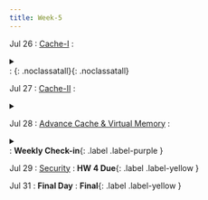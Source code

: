 ```yaml
---
title: Week-5
---
```


Jul 26
: [Cache-I](https://canvas.ucsd.edu/files/4804822/download?download_frd=1)
  :  <details  title="recommended readings"  class="my"><summary><i class="icon fas fa-book-reader "></i></summary><span class="fs-2">Skim 5.2, Read 5.3</span></details>
:  [<i class="icon fas fa-file-pdf"></i>](https://canvas.ucsd.edu/files/4804822/download?download_frd=1 "slides")[<i class="icon fas fas fa-video"></i>](https://canvas.ucsd.edu/courses/28054/external_tools/82 "video"){: .noclassatall}[<i class="icon fas fa-chalkboard-teacher"></i>](https://canvas.ucsd.edu/files/4804818/download?download_frd=1 "annotated slides"){: .noclassatall}

Jul 27
: [Cache-II](#)
  : <details  title="recommended readings"  class="my"><summary><i class="icon fas fa-book-reader "></i></summary><span class="fs-2">Read 5.4 (focus more on the first half)</span></details>

Jul 28
: [Advance Cache & Virtual Memory](#)
  : <details  title="recommended readings"  class="my"><summary><i class="icon fas fa-book-reader "></i></summary><span class="fs-2">Read 5.7 (focus more on the first half) and 5.8 </span></details> 
  : **Weekly Check-in**{: .label .label-purple }
  

Jul 29
: [Security](#)
  : **HW 4 Due**{: .label .label-yellow }


Jul 31
: **Final Day**
  : **Final**{: .label .label-yellow }

